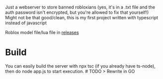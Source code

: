 Just a webserver to store banned robloxians (yes, it's in a .txt file and the auth password isn't encrypted, but you're allowed to fix that yourself!)
Might not be that good/clean, this is my first project written with typescript instead of javascript

Roblox model file/lua file in [releases](https://github.com/PizzaBoytjuh/BanRobloxians/releases/latest)
<h1>Build</h1>
You can easily build the server with npx tsc (if you already have ts-node), then do node app.js to start execution.
# TODO
> Rewrite in GO
